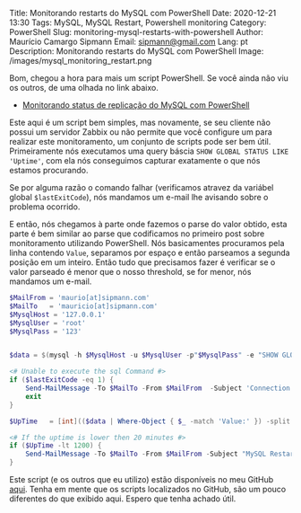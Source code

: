 Title: Monitorando restarts do MySQL com PowerShell
Date: 2020-12-21 13:30
Tags: MySQL, MySQL Restart, Powershell monitoring
Category: PowerShell 
Slug: monitoring-mysql-restarts-with-powershell
Author: Maurício Camargo Sipmann
Email: sipmann@gmail.com
Lang: pt
Description: Monitorando restarts do MySQL com PowerShell
Image: /images/mysql_monitoring_restart.png

Bom, chegou a hora para mais um script PowerShell. Se você ainda não viu os outros, de uma olhada no link abaixo.

* [Monitorando status de replicação do MySQL com PowerShell](https://www.sipmann.com/pt/monitoring-mysql-replication-with-powershell.html)

Este aqui é um script bem simples, mas novamente, se seu cliente não possui um servidor Zabbix ou não permite que você configure um para realizar este monitoramento, um conjunto de scripts pode ser bem útil. Primeiramente nós executamos uma query báscia `SHOW GLOBAL STATUS LIKE 'Uptime'`, com ela nós conseguimos capturar exatamente o que nós estamos procurando.

Se por alguma razão o comando falhar (verificamos atravez da variábel global `$lastExitCode`), nós mandamos um e-mail lhe avisando sobre o problema ocorrido.

E então, nós chegamos à parte onde fazemos o parse do valor obtido, esta parte é bem similar ao parse que codificamos no primeiro post sobre monitoramento utilizando PowerShell. Nós basicamentes procuramos pela linha contendo `Value`, separamos por espaço e então parseamos a segunda posição em um inteiro. Então tudo que precisamos fazer é verificar se o valor parseado é menor que o nosso threshold, se for menor, nós mandamos um e-mail.

```powershell
$MailFrom = 'maurio[at]sipmann.com'
$MailTo   = 'mauricio[at]sipmann.com'
$MysqlHost = '127.0.0.1'
$MysqlUser = 'root'
$MysqlPass = '123'


$data = $(mysql -h $MysqlHost -u $MysqlUser -p"$MysqlPass" -e "SHOW GLOBAL STATUS LIKE 'Uptime' \G")

<# Unable to execute the sql Command #>
if ($lastExitCode -eq 1) {
	Send-MailMessage -To $MailTo -From $MailFrom  -Subject 'Connection problem' -bodyAsHtml "Connection problem on host ${MysqlHost}" -Credential Get-Credential -SmtpServer 'smtp.office365.com' -Port 587 -UseSsl
	exit
}

$UpTime   = [int](($data | Where-Object { $_ -match 'Value:' }) -split '\s+')[2]

<# If the uptime is lower then 20 minutes #>
if ($UpTime -lt 1200) {
    Send-MailMessage -To $MailTo -From $MailFrom -Subject "MySQL Restarted" -bodyAsHtml "MySQL host ${MysqlHost} restarted less than 20 minutes ago" -Credential Get-Credential -SmtpServer 'smtp.office365.com' -Port 587 -UseSsl
}
```

Este script (e os outros que eu utilizo) estão disponíveis no meu GitHub [aqui](https://github.com/sipmann/PowerShellScripts). Tenha em mente que os scripts localizados no GitHub, são um pouco diferentes do que exibido aqui. Espero que tenha achado útil.
